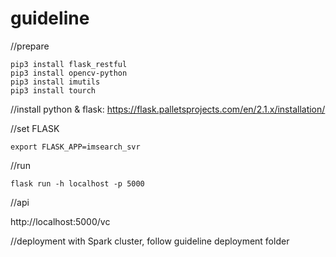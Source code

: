 # guideline

//prepare
```
pip3 install flask_restful
pip3 install opencv-python
pip3 install imutils
pip3 install tourch
```
//install python & flask: https://flask.palletsprojects.com/en/2.1.x/installation/

//set FLASK
```
export FLASK_APP=imsearch_svr
```
//run
```
flask run -h localhost -p 5000
```
//api

http://localhost:5000/vc

//deployment with Spark cluster, follow guideline deployment folder